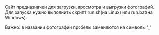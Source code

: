 Сайт предназначен для загрузки, просмотра и выгрузки фотографий.  
Для запуска нужно выполнить скрипт run.sh(на Linux) 
или run.bat(на Windows).

Важно: в названии фотографии пробелы заменяются на символы '_'